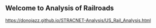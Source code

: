 ## Welcome to Analysis of Railroads


https://donojazz.github.io/STRACNET-Analysis/US_Rail_Analysis.html


